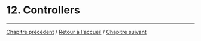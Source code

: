 # 12. Controllers

___ 

[Chapitre précédent](11_swagger_docs.md) / [Retour à l'accueil](../README.md) / [Chapitre suivant](13_restClient.md)